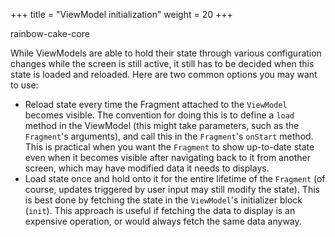 +++
title = "ViewModel initialization"
weight = 20
+++

<div class="small-subtitle">rainbow-cake-core</div>

While ViewModels are able to hold their state through various configuration changes while the screen is still active, it still has to be decided when this state is loaded and reloaded. Here are two common options you may want to use:

- Reload state every time the Fragment attached to the `ViewModel` becomes visible. The convention for doing this is to define a `load` method in the ViewModel (this might take parameters, such as the `Fragment`'s arguments), and call this in the `Fragment`'s `onStart` method. This is practical when you want the `Fragment` to show up-to-date state even when it becomes visible after navigating back to it from another screen, which may have modified data it needs to displays.
- Load state once and hold onto it for the entire lifetime of the `Fragment` (of course, updates triggered by user input may still modify the state). This is best done by fetching the state in the `ViewModel`'s initializer block (`init`). This approach is useful if fetching the data to display is an expensive operation, or would always fetch the same data anyway.
